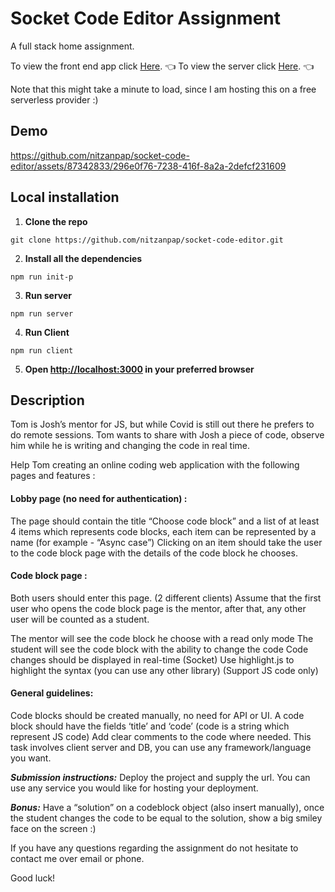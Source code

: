 # Socket Code Editor Assignment

A full stack home assignment.

To view the front end app click [Here](https://socket-code-editor.vercel.app/). :point_left:
To view the server click [Here](https://socket-code-editor-server.onrender.com/). :point_left:

Note that this might take a minute to load, since I am hosting this on a free serverless provider :)

## Demo

https://github.com/nitzanpap/socket-code-editor/assets/87342833/296e0f76-7238-416f-8a2a-2defcf231609

## Local installation

1. **Clone the repo**

```
git clone https://github.com/nitzanpap/socket-code-editor.git
```

2. **Install all the dependencies**

```
npm run init-p
```

3. **Run server**

```
npm run server
```

4. **Run Client**

```
npm run client
```

5. **Open <http://localhost:3000> in your preferred browser**

## Description

Tom is Josh’s mentor for JS, but while Covid is still out there he prefers to do remote sessions.
Tom wants to share with Josh a piece of code, observe him while he is writing and changing the code in real time.

Help Tom creating an online coding web application with the following pages and features :

#### Lobby page (no need for authentication) :

The page should contain the title “Choose code block” and a list of at least 4 items which represents code blocks, each item can be represented by a name (for example - “Async case”)
Clicking on an item should take the user to the code block page with the details of the code block he chooses.

#### Code block page :

Both users should enter this page. (2 different clients)
Assume that the first user who opens the code block page is the mentor, after that, any other user will be counted as a student.

The mentor will see the code block he choose with a read only mode
The student will see the code block with the ability to change the code
Code changes should be displayed in real-time (Socket)
Use highlight.js to highlight the syntax (you can use any other library)
(Support JS code only)

#### General guidelines:

Code blocks should be created manually, no need for API or UI.
A code block should have the fields ‘title’ and ‘code’ (code is a string which represent JS code)
Add clear comments to the code where needed.
This task involves client server and DB, you can use any framework/language you want.

**_Submission instructions:_**
Deploy the project and supply the url.
You can use any service you would like for hosting your deployment.

**_Bonus:_**
Have a “solution” on a codeblock object (also insert manually), once the student changes the code to be equal to the solution, show a big smiley face on the screen :)

If you have any questions regarding the assignment do not hesitate to contact me over email or phone.

Good luck!
